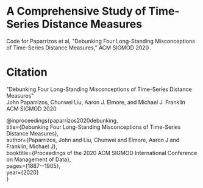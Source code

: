 # A Comprehensive Study of Time-Series Distance Measures

Code for Paparrizos et al, "Debunking Four Long-Standing Misconceptions of Time-Series Distance Measures," ACM SIGMOD 2020

# Citation

"Debunking Four Long-Standing Misconceptions of Time-Series Distance Measures"  
John Paparrizos, Chunwei Liu, Aaron J. Elmore, and Michael J. Franklin  
ACM SIGMOD 2020  

@inproceedings{paparrizos2020debunking,  
  title={Debunking Four Long-Standing Misconceptions of Time-Series Distance Measures},  
  author={Paparrizos, John and Liu, Chunwei and Elmore, Aaron J and Franklin, Michael J},  
  booktitle={Proceedings of the 2020 ACM SIGMOD International Conference on Management of Data},  
  pages={1887--1905},  
  year={2020}  
}

